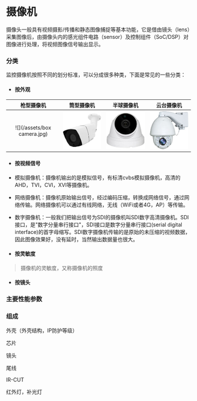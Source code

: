 # 摄像机

摄像头一般具有视频摄影/传播和静态图像捕捉等基本功能，它是借由镜头（lens）采集图像后，由摄像头内的感光组件电路（sensor）及控制组件（SoC/DSP）对图像进行处理，将视频图像信号输出显示。

### 分类

监控摄像机按照不同的划分标准，可以分成很多种类，下面是常见的一些分类：

* #### 按外观

| 枪型摄像机 | 筒型摄像机 | 半球摄像机 | 云台摄像机 |
| :---: | :---: | :---: | :---: |
| ![](/assets/box camera.jpg) | ![](/assets/bullet.jpg) | ![](/assets/dome.jpg) | ![](/assets/ptz.jpg) |

* #### 按视频信号
* 模拟摄像机：摄像机输出的是模拟信号，有标清cvbs模拟摄像机，高清的AHD，TVI，CVI，XVI等摄像机。

* 网络摄像机：摄像机原始输出信号，经过编码压缩，转换成网络信号，通过网络传输。网络摄像机可以通过有线网络，无线（WiFi或者4G，AP）等传输。
* 数字摄像机：一般我们把输出信号为SDI的摄像机叫SDI数字高清摄像机。SDI接口，是"数字分量串行接口"，SDI接口是数字分量串行接口\(serial digital interface\)的首字母缩写。SDI数字摄像机传输的是原始的未压缩的视频数据，因此图像效果好，没有延时，当然输出数据量也很大。

* #### 按灵敏度

> 摄像机的灵敏度，又称摄像机的照度

* #### 按镜头

### 主要性能参数

### 组成

外壳（外壳结构，IP防护等级）

芯片

镜头

尾线

IR-CUT

红外灯，补光灯

